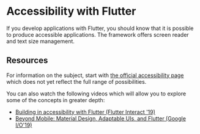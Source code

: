 # Accessibility with Flutter

<script>$(document).ready(function () {
    setBreadcrumb([{"label":"Flutter"}]);
});</script>

<span data-menuitem="criteria-flutter"></span>

If you develop applications with Flutter, you should know that it is possible to produce accessible applications. The framework offers screen reader and text size management.

## Resources

For information on the subject, start with [the official accessibility page](https://flutter.dev/docs/development/accessibility-and-localization/accessibility) which does not yet reflect the full range of possibilities.

You can also watch the following videos which will allow you to explore some of the concepts in greater depth:
- <a href="https://www.youtube.com/watch?v=bWbBgbmAdQs">Building in accessibility with Flutter (Flutter Interact '19)</a>
- <a href="https://youtu.be/YSULAJf6R6M?t=584">Beyond Mobile: Material Design, Adaptable UIs, and Flutter (Google I/O'19)</a>

<!--  This file is part of a11y-guidelines | Our vision of mobile & web accessibility guidelines and best practices, with valid/invalid examples.
 Copyright (C) 2016  Orange SA
 See the Creative Commons Legal Code Attribution-ShareAlike 3.0 Unported License for more details (LICENSE file). -->